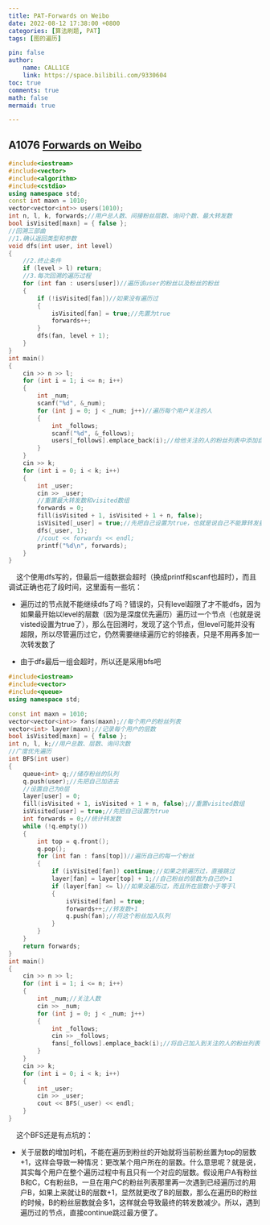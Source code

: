 ```yaml
---
title: PAT-Forwards on Weibo
date: 2022-08-12 17:38:00 +0800
categories: [算法刷题, PAT]
tags: [图的遍历]

pin: false
author: 
    name: CALL1CE
    link: https://space.bilibili.com/9330604
toc: true
comments: true
math: false
mermaid: true

---
```


## A1076 [Forwards on Weibo](https://pintia.cn/problem-sets/994805342720868352/problems/994805392092020736)

```cpp
#include<iostream>
#include<vector>
#include<algorithm>
#include<cstdio>
using namespace std;
const int maxn = 1010;
vector<vector<int>> users(1010);
int n, l, k, forwards;//用户总人数、间接粉丝层数、询问个数、最大转发数
bool isVisited[maxn] = { false };
//回溯三部曲
//1.确认返回类型和参数
void dfs(int user, int level)
{
    //2.终止条件
    if (level > l) return;
    //3.每次回溯的遍历过程
    for (int fan : users[user])//遍历该user的粉丝以及粉丝的粉丝
    {
        if (!isVisited[fan])//如果没有遍历过
        {
            isVisited[fan] = true;//先置为true
            forwards++;
        }
        dfs(fan, level + 1);
    }
}
int main()
{
    cin >> n >> l;
    for (int i = 1; i <= n; i++)
    {
        int _num;
        scanf("%d", &_num);
        for (int j = 0; j < _num; j++)//遍历每个用户关注的人
        {
            int _follows;
            scanf("%d", &_follows);
            users[_follows].emplace_back(i);//给他关注的人的粉丝列表中添加自己
        }
    }
    cin >> k;
    for (int i = 0; i < k; i++)
    {
        int _user;
        cin >> _user;
        //重置最大转发数和visited数组
        forwards = 0;
        fill(isVisited + 1, isVisited + 1 + n, false);
        isVisited[_user] = true;//先把自己设置为true，也就是说自己不能算转发量
        dfs(_user, 1);
        //cout << forwards << endl;
        printf("%d\n", forwards);
    }
}
```

    这个使用dfs写的，但最后一组数据会超时（换成printf和scanf也超时），而且调试正确也花了段时间，这里面有一些坑：

* 遍历过的节点就不能继续dfs了吗？错误的，只有level超限了才不能dfs，因为如果最开始以level的层数（因为是深度优先遍历）遍历过一个节点（也就是说visted设置为true了），那么在回溯时，发现了这个节点，但level可能并没有超限，所以尽管遍历过它，仍然需要继续遍历它的邻接表，只是不用再多加一次转发数了

* 由于dfs最后一组会超时，所以还是采用bfs吧

```cpp
#include<iostream>
#include<vector>
#include<queue>
using namespace std;

const int maxn = 1010;
vector<vector<int>> fans(maxn);//每个用户的粉丝列表
vector<int> layer(maxn);//记录每个用户的层数
bool isVisited[maxn] = { false };
int n, l, k;//用户总数、层数、询问次数
//广度优先遍历
int BFS(int user)
{
    queue<int> q;//储存粉丝的队列
    q.push(user);//先把自己加进去
    //设置自己为0层
    layer[user] = 0;
    fill(isVisited + 1, isVisited + 1 + n, false);//重置visited数组
    isVisited[user] = true;//先把自己设置为true
    int forwards = 0;//统计转发数
    while (!q.empty())
    {
        int top = q.front();
        q.pop();
        for (int fan : fans[top])//遍历自己的每一个粉丝
        {
            if (isVisited[fan]) continue;//如果之前遍历过，直接跳过
            layer[fan] = layer[top] + 1;//自己粉丝的层数为自己的+1
            if (layer[fan] <= l)//如果没遍历过，而且所在层数小于等于l
            {
                isVisited[fan] = true;
                forwards++;//转发数+1
                q.push(fan);//将这个粉丝加入队列
            }
        }
    }
    return forwards;
}
int main()
{
    cin >> n >> l;
    for (int i = 1; i <= n; i++)
    {
        int _num;//关注人数
        cin >> _num;
        for (int j = 0; j < _num; j++)
        {
            int _follows;
            cin >> _follows;
            fans[_follows].emplace_back(i);//将自己加入到关注的人的粉丝列表
        }
    }
    cin >> k;
    for (int i = 0; i < k; i++)
    {
        int _user;
        cin >> _user;
        cout << BFS(_user) << endl;
    }
}
```

    这个BFS还是有点坑的：

* 关于层数的增加时机，不能在遍历到粉丝的开始就将当前粉丝置为top的层数+1，这样会导致一种情况：更改某个用户所在的层数。什么意思呢？就是说，其实每个用户在整个遍历过程中有且只有一个对应的层数。假设用户A有粉丝B和C，C有粉丝B，一旦在用户C的粉丝列表那里再一次遇到已经遍历过的用户B，如果上来就让B的层数+1，显然就更改了B的层数，那么在遍历B的粉丝的时候，B的粉丝层数就会多1，这样就会导致最终的转发数减少。所以，遇到遍历过的节点，直接continue跳过最方便了。
